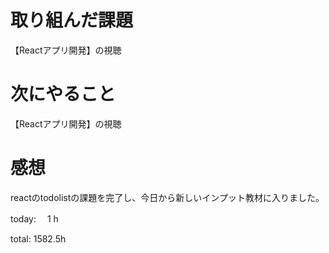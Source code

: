 # 取り組んだ課題
【Reactアプリ開発】の視聴

# 次にやること
【Reactアプリ開発】の視聴

# 感想
reactのtodolistの課題を完了し、今日から新しいインプット教材に入りました。

today: 　1 h

total: 1582.5h
